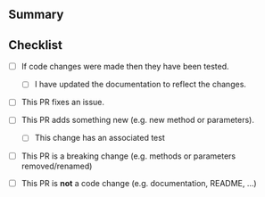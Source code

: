 ## Summary

<!-- What is this pull request for? Does it fix any issues? -->

## Checklist

<!-- Put an x inside [ ] to check it, like so: [x] -->

- [ ] If code changes were made then they have been tested.
    - [ ] I have updated the documentation to reflect the changes.
- [ ] This PR fixes an issue.
- [ ] This PR adds something new (e.g. new method or parameters).
    - [ ] This change has an associated test
- [ ] This PR is a breaking change (e.g. methods or parameters removed/renamed)
- [ ] This PR is **not** a code change (e.g. documentation, README, ...)
 